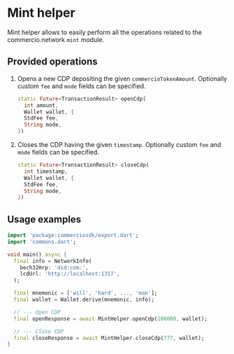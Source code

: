 # Mint helper

Mint helper allows to easily perform all the operations related to the commercio.network `mint` module.

## Provided operations

1. Opens a new CDP depositing the given `commercioTokenAmount`. Optionally custom `fee` and `mode` fields can be specified.

    ```dart
    static Future<TransactionResult> openCdp(
      int amount,
      Wallet wallet, {
      StdFee fee,
      String mode,
    })
    ```

2. Closes the CDP having the given `timestamp`. Optionally custom `fee` and `mode` fields can be specified.

    ```dart
    static Future<TransactionResult> closeCdp(
      int timestamp,
      Wallet wallet, {
      StdFee fee,
      String mode,
    })
    ```

## Usage examples

```dart
import 'package:commerciosdk/export.dart';
import 'commons.dart';

void main() async {
  final info = NetworkInfo(
    bech32Hrp: 'did:com:',
    lcdUrl: 'http://localhost:1317',
  );

  final mnemonic = ['will', 'hard', ..., 'man'];
  final wallet = Wallet.derive(mnemonic, info);

  // --- Open CDP
  final openResponse = await MintHelper.openCdp(100000, wallet);

  // --- Close CDP
  final closeResponse = await MintHelper.closeCdp(777, wallet);
}
```

